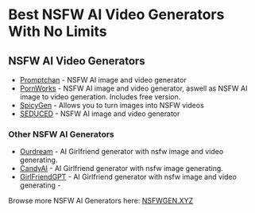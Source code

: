 # Best NSFW AI Video Generators With No Limits


## NSFW AI Video Generators

* [Promptchan](https://nsfwgen.xyz/promptchan) - NSFW AI image and video generator
* [PornWorks](https://nsfwgen.xyz/pornworks) - NSFW AI image and video generator, aswell as NSFW AI image to video generation. Includes free version.
* [SpicyGen](https://nsfwgen.xyz/spicygen) - Allows you to turn images into NSFW videos
* [SEDUCED](https://nsfwgen.xyz/seduced) - NSFW AI image and video generator


### Other NSFW AI Generators

* [Ourdream](https://nsfwgen.xyz/ourdream) - AI Girlfriend generator with nsfw image and video generating. 
* [CandyAI](https://nsfwgen.xyz/candyai) - AI Girlfriend generator with nsfw image generating.
* [GirlFriendGPT](https://nsfwgen.xyz/girlfriendgpt) - AI Girlfriend generator with nsfw image and video generating - 

Browse more NSFW AI Generators here: [NSFWGEN.XYZ](https://nsfwgen.xyz)
